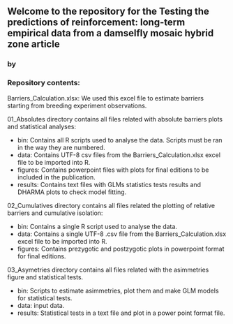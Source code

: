 ## Welcome to the repository for the **Testing the predictions of reinforcement: long-term empirical data from a damselfly mosaic hybrid zone** article
### by
### 

### Repository contents:

Barriers_Calculation.xlsx: We used this excel file to estimate barriers starting from breeding experiment observations.

01_Absolutes directory contains all files related with absolute barriers plots and statistical analyses:

- bin: Contains all R scripts used to analyse the data. Scripts must be ran in the way they are numbered.
- data: Contains UTF-8 csv files from the Barriers_Calculation.xlsx excel file to be imported into R.
- figures: Contains powerpoint files with plots for final editions to be included in the publication.
- results: Contains text files with GLMs statistics tests results and DHARMA plots to check model fitting.

02_Cumulatives directory contains all files related the plotting of relative barriers and cumulative isolation:

- bin: Contains a single R script used to analyse the data.
- data: Contains a single UTF-8 .csv file from the Barriers_Calculation.xlsx excel file to be imported into R.
- figures: Contains prezygotic and postzygotic plots in powerpoint format for final editions.
	
03_Asymetries directory contains all files related with the asimmetries figure and statistical tests.

- bin: Scripts to estimate asimmetries, plot them and make GLM models for statistical tests.
- data: input data.
- results: Statistical tests in a text file and plot in a power point format file.
